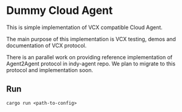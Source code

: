 # Dummy Cloud Agent

This is simple implementation of VCX compatible Cloud Agent. 

The main purpose of this implementation is VCX testing, demos and documentation of VCX protocol. 

There is an parallel work on providing reference implementation of Agent2Agent protocol in indy-agent repo. 
We plan to migrate to this protocol and implementation soon.

## Run
    cargo run <path-to-config>
